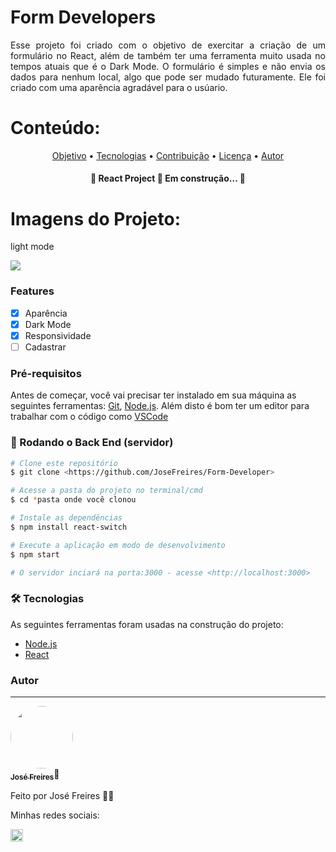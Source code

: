 # Form Developers

<p align="justify">Esse projeto foi criado com o objetivo de exercitar a criação de um formulário no React, além de também ter uma
ferramenta muito usada no tempos atuais que é o Dark Mode. O formulário é simples e não envia os dados para nenhum local, 
algo que pode ser mudado futuramente. Ele foi criado com uma aparência agradável para o usúario.</p>

# Conteúdo:

<p align="center">
 <a href="#objetivo">Objetivo</a> •
 <a href="#Tecnologias">Tecnologias</a> • 
 <a href="#contribuicao">Contribuição</a> • 
 <a href="#licenc-a">Licença</a> • 
 <a href="#autor">Autor</a>
</p>

<h4 align="center"> 
	🚧  React Project 🚀 Em construção...  🚧
</h4>

# Imagens do Projeto:

<p>light mode</p>
<img src="https://user-images.githubusercontent.com/88195769/179406015-4a39afdf-8bf3-4a15-92c4-169d40fdd2e3.png" />

### Features

- [x] Aparência
- [x] Dark Mode
- [x] Responsividade
- [ ] Cadastrar

### Pré-requisitos

Antes de começar, você vai precisar ter instalado em sua máquina as seguintes ferramentas:
[Git](https://git-scm.com), [Node.js](https://nodejs.org/en/). 
Além disto é bom ter um editor para trabalhar com o código como [VSCode](https://code.visualstudio.com/)

### 🎲 Rodando o Back End (servidor)

```bash
# Clone este repositório
$ git clone <https://github.com/JoseFreires/Form-Developer>

# Acesse a pasta do projeto no terminal/cmd
$ cd *pasta onde você clonou

# Instale as dependências
$ npm install react-switch

# Execute a aplicação em modo de desenvolvimento
$ npm start

# O servidor inciará na porta:3000 - acesse <http://localhost:3000>
```

### 🛠 Tecnologias

As seguintes ferramentas foram usadas na construção do projeto:

- [Node.js](https://nodejs.org/en/)
- [React](https://pt-br.reactjs.org/)

### Autor
---

<a href="https://github.com/JoseFreires">
 <img style="border-radius: 50%;" src="https://avatars.githubusercontent.com/u/88195769?v=4" width="100px;" alt=""/>
 <br />
 <sub><b>José Freires</b></sub></a>🦊
</a>


Feito por José Freires 🦊🦊 

Minhas redes sociais:

<a href="www.linkedin.com/in/josé-guilherme-silva-freires-27b778227" type="_blank">
	<img style="width: 20px;
	cursor: pointer;" src="https://cdn-icons.flaticon.com/png/512/3536/premium/3536505.png?token=exp=1658073236~hmac=f40313435491c07d739bb205950cf6d4" />
</a>
